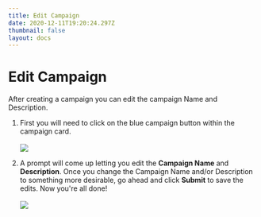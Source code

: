 ```yaml
---
title: Edit Campaign
date: 2020-12-11T19:20:24.297Z
thumbnail: false
layout: docs
---
```

# Edit Campaign

After creating a campaign you can edit the campaign Name and Description.

1. First you will need to click on the blue campaign button within the campaign card.
<br><br>
![](../../images/edit-campaign-step1.jpg)

2. A prompt will come up letting you edit the **Campaign Name** and **Description**. Once you change the Campaign Name and/or Description to something more desirable, go ahead and click **Submit** to save the edits. Now you're all done!
<br><br>
![](../../images/edit-campaign-step2.jpg)
